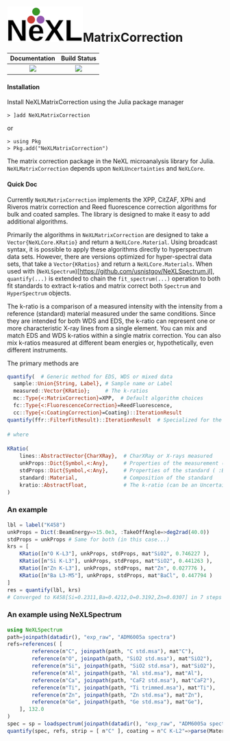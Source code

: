 # ![](docs/src/NeXL_sm.png)MatrixCorrection
| **Documentation**                        | **Build Status**                  |
|:----------------------------------------:|:---------------------------------:|
| [![][docs-stable-img]][docs-stable-url]  | [![][travis-img]][travis-url]     |


[docs-stable-img]: https://img.shields.io/badge/docs-stable-blue.svg
[docs-stable-url]: https://pages.nist.gov/NeXLMatrixCorrection.jl
[travis-img]: https://travis-ci.com/usnistgov/NeXLMatrixCorrection.jl.svg?branch=master
[travis-url]: https://travis-ci.com/usnistgov/NeXLMatrixCorrection.jl


#### Installation
Install NeXLMatrixCorrection using the Julia package manager

    > ]add NeXLMatrixCorrection

or

    > using Pkg
    > Pkg.add("NeXLMatrixCorrection")


The matrix correction package in the NeXL microanalysis library for Julia.  `NeXLMatrixCorrection` depends upon
`NeXLUncertainties` and `NeXLCore`. 

#### Quick Doc
Currently `NeXLMatrixCorrection` implements the XPP, CitZAF, XPhi and Riveros matrix correction and Reed fluorescence correction algorithms for bulk and coated samples.  The library is designed to make it easy to add additional algorithms.

Primarily the algorithms in `NeXLMatrixCorrection` are designed to take a `Vector{NeXLCore.KRatio}` and return a `NeXLCore.Material`.  Using broadcast syntax, it is possible to apply these algorithms directly to hyperspectrum data sets.  However, there are versions optimized for hyper-spectral data sets, that take a `Vector{KRatios}` and return a `NeXLCore.Materials`.   When used with (`NeXLSpectrum`)[https://github.com/usnistgov/NeXLSpectrum.jl], `quantify(...)` is extended to chain the `fit_spectrum(...)` operation to both fit standards to extract k-ratios and matrix correct both `Spectrum` and `HyperSpectrum` objects.

The k-ratio is a comparison of a measured intensity with the intensity from a reference (standard) material measured under the same conditions.  Since they are intended for both WDS and EDS, the k-ratio can represent one or more characteristic X-ray lines from a single element.  You can mix and match EDS and WDS k-ratios within a single matrix correction.  You can also mix k-ratios measured at different beam energies or, hypothetically, even different instruments.

The primary methods are
```julia
quantify(  # Generic method for EDS, WDS or mixed data
  sample::Union{String, Label}, # Sample name or Label
  measured::Vector{KRatio};     # The k-ratios
  mc::Type{<:MatrixCorrection}=XPP,  # Default algorithm choices
  fc::Type{<:FluorescenceCorrection}=ReedFluorescence,
  cc::Type{<:CoatingCorrection}=Coating)::IterationResult
quantify(ffr::FilterFitResult)::IterationResult  # Specialized for the results from fitted EDS spectra

# where

KRatio(
    lines::AbstractVector{CharXRay},  # CharXRay or X-rays measured
    unkProps::Dict{Symbol,<:Any},     # Properties of the measurement ( :BeamEnery, :TakeOffAngle )
    stdProps::Dict{Symbol,<:Any},     # Properties of the standard ( :BeamEnery, :TakeOffAngle )
    standard::Material,               # Composition of the standard
    kratio::AbstractFloat,            # The k-ratio (can be an UncertainValue)
)
```

### An example
```julia
lbl = label("K458")
unkProps = Dict(:BeamEnergy=>15.0e3, :TakeOffAngle=>deg2rad(40.0))
stdProps = unkProps # Same for both (in this case...)
krs = [
    KRatio([n"O K-L3"], unkProps, stdProps, mat"SiO2", 0.746227 ),
    KRatio([n"Si K-L3"], unkProps, stdProps, mat"SiO2", 0.441263 ),
    KRatio([n"Zn K-L3"], unkProps, stdProps, mat"Zn", 0.027776 ),
    KRatio([n"Ba L3-M5"], unkProps, stdProps, mat"BaCl", 0.447794 )
]
res = quantify(lbl, krs)
# Converged to K458[Si=0.2311,Ba=0.4212,O=0.3192,Zn=0.0307] in 7 steps
```

### An example using NeXLSpectrum
```julia
using NeXLSpectrum
path=joinpath(datadir(), "exp_raw", "ADM6005a spectra")
refs=references( [
        reference(n"C", joinpath(path, "C std.msa"), mat"C"),
        reference(n"O", joinpath(path, "SiO2 std.msa"), mat"SiO2"),
        reference(n"Si", joinpath(path, "SiO2 std.msa"), mat"SiO2"),
        reference(n"Al", joinpath(path, "Al std.msa"), mat"Al"),
        reference(n"Ca", joinpath(path, "CaF2 std.msa"), mat"CaF2"),
        reference(n"Ti", joinpath(path, "Ti trimmed.msa"), mat"Ti"),
        reference(n"Zn", joinpath(path, "Zn std.msa"), mat"Zn"),
        reference(n"Ge", joinpath(path, "Ge std.msa"), mat"Ge"),
    ], 132.0
)
spec = sp = loadspectrum(joinpath(datadir(), "exp_raw", "ADM6005a spectra", "ADM-6005a_1.msa"))
quantify(spec, refs, strip = [ n"C" ], coating = n"C K-L2"=>parse(Material, "C", density=1.9))
```